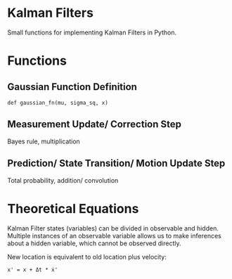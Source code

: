 # Kalman Filters

Small functions for implementing Kalman Filters in Python.


# Functions

## Gaussian Function Definition

    def gaussian_fn(mu, sigma_sq, x)

## Measurement Update/ Correction Step
Bayes rule, multiplication

## Prediction/ State Transition/ Motion Update Step
Total probability, addition/ convolution

# Theoretical Equations

Kalman Filter states (variables) can be divided in observable and hidden. Multiple instances of an observable variable allows us to make inferences about a hidden variable, which cannot be observed directly.

New location is equivalent to old location plus velocity: 

    x' = x + Δt * ẋ'
